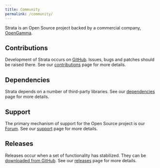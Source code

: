 ```yaml
---
title: Community
permalink: /community/
---
```


Strata is an Open Source project backed by a commercial company, [OpenGamma](http://www.opengamma.com).

## Contributions
Development of Strata occurs on [GitHub](https://github.com/OpenGamma/Strata).
Issues, bugs and patches should be raised there.
See our [contributions]({{site.baseurl}}/contributions) page for more details.

## Dependencies
Strata depends on a number of third-party libraries.
See our [dependencies]({{site.baseurl}}/dependencies) page for more details.

## Support
The primary mechanism of support for the Open Source project is our [Forum](http://forums.opengamma.com/).
See our [support]({{site.baseurl}}/support) page for more details.

## Releases
Releases occur when a set of functionality has stabilized.
They can be [downloaded from GitHub](https://github.com/OpenGamma/Strata/releases).
See our [releases]({{site.baseurl}}/releases) page for more details.
